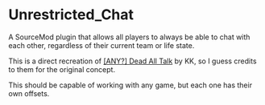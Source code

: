 # Unrestricted_Chat
A SourceMod plugin that allows all players to always be able to chat with each other, regardless of their current team or life state.

This is a direct recreation of [[ANY?] Dead All Talk](https://forums.alliedmods.net/showthread.php?p=2235201) by KK, so I guess credits to them for the original concept.

This should be capable of working with any game, but each one has their own offsets.
